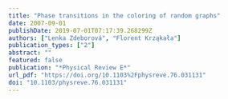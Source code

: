 ```yaml
---
title: "Phase transitions in the coloring of random graphs"
date: 2007-09-01
publishDate: 2019-07-01T07:17:39.268299Z
authors: ["Lenka Zdeborová", "Florent Krząkała"]
publication_types: ["2"]
abstract: ""
featured: false
publication: "*Physical Review E*"
url_pdf: "https://doi.org/10.1103%2Fphysreve.76.031131"
doi: "10.1103/physreve.76.031131"
---
```


